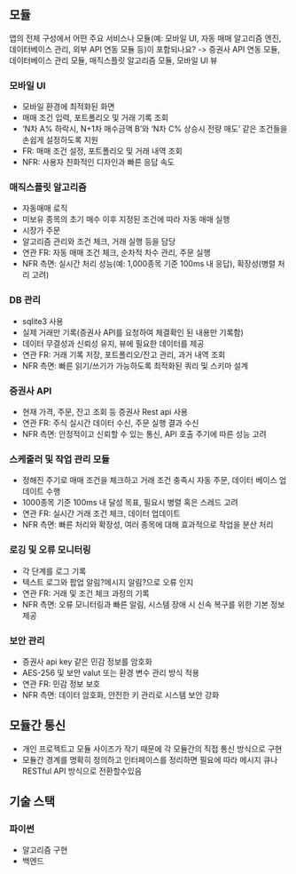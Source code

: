 ## 모듈
앱의 전체 구성에서 어떤 주요 서비스나 모듈(예: 모바일 UI, 자동 매매 알고리즘 엔진, 데이터베이스 관리, 외부 API 연동 모듈 등)이 포함되나요?
-> 증권사 API 연동 모듈, 데이터베이스 관리 모듈, 매직스플릿 알고리즘 모듈, 모바일 UI 뷰


### 모바일 UI
- 모바일 환경에 최적화된 화면
- 매매 조건 입력, 포트폴리오 및 거래 기록 조회
- ‘N차 A% 하락시, N+1차 매수금액 B’와 ‘N차 C% 상승시 전량 매도’ 같은 조건들을 손쉽게 설정하도록 지원
- FR: 매매 조건 설정, 포트폴리오 및 거래 내역 조회
- NFR: 사용자 친화적인 디자인과 빠른 응답 속도

### 매직스플릿 알고리즘
- 자동매매 로직
- 미보유 종목의 초기 매수 이후 지정된 조건에 따라 자동 매매 실행
- 시장가 주문
- 알고리즘 관리와 조건 체크, 거래 실행 등을 담당
- 연관 FR: 자동 매매 조건 체크, 순차적 차수 관리, 주문 실행
- NFR 측면: 실시간 처리 성능(예: 1,000종목 기준 100ms 내 응답), 확장성(병렬 처리 고려)

### DB 관리
- sqlite3 사용
- 실제 거래만 기록(증권사 API를 요청하여 체결확인 된 내용만 기록함)
- 데이터 무결성과 신뢰성 유지, 뷰에 필요한 데이터를 제공
- 연관 FR: 거래 기록 저장, 포트폴리오/잔고 관리, 과거 내역 조회
- NFR 측면: 빠른 읽기/쓰기가 가능하도록 최적화된 쿼리 및 스키마 설계

### 증권사 API
- 현재 가격, 주문, 잔고 조회 등 증권사 Rest api 사용
- 연관 FR: 주식 실시간 데이터 수신, 주문 실행 결과 수신
- NFR 측면: 안정적이고 신뢰할 수 있는 통신, API 호출 주기에 따른 성능 고려

### 스케줄러 및 작업 관리 모듈
- 정해진 주기로 매매 조건을 체크하고 거래 조건 충족시 자동 주문, 데이터 베이스 업데이트 수행
- 1000종목 기준 100ms 내 달성 목표, 필요시 병렬 혹은 스레드 고려
- 연관 FR: 실시간 거래 조건 체크, 데이터 업데이트
- NFR 측면: 빠른 처리와 확장성, 여러 종목에 대해 효과적으로 작업을 분산 처리

### 로깅 및 오류 모니터링
- 각 단계를 로그 기록
- 텍스트 로그와 팝업 알림?메시지 알림?으로 오류 인지
- 연관 FR: 거래 및 조건 체크 과정의 기록
- NFR 측면: 오류 모니터링과 빠른 알림, 시스템 장애 시 신속 복구를 위한 기본 정보 제공

### 보안 관리
- 증권사 api key 같은 민감 정보를 암호화
- AES-256 및 보안 valut 또는 환경 변수 관리 방식 적용
- 연관 FR: 민감 정보 보호
- NFR 측면: 데이터 암호화, 안전한 키 관리로 시스템 보안 강화

## 모듈간 통신
- 개인 프로젝트고 모듈 사이즈가 작기 때문에 각 모듈간의 직접 통신 방식으로 구현
- 모듈간 경계를 명확히 정의하고 인터페이스를 정리하면 필요에 따라 메시지 큐나 RESTful API 방식으로 전환할수있음

## 기술 스택

### 파이썬
- 알고리즘 구현
- 백엔드
